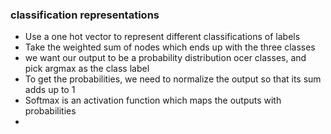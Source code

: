 ### classification representations
- Use a one hot vector to represent different classifications of labels
- Take the weighted sum of nodes which ends up with the three classes
- we want our output to be a probability distribution ocer classes, and pick argmax as the class label
- To get the probabilities, we need to normalize the output so that its sum adds up to 1
- Softmax is an activation function which maps the outputs with probabilities
- 